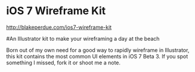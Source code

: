 iOS 7 Wireframe Kit
===================

http://blakeperdue.com/ios7-wireframe-kit

#An Illustrator kit to make your wireframing a day at the beach

Born out of my own need for a good way to rapidly wireframe in Illustrator, this kit contains the most common UI elements in iOS 7 Beta 3. If you spot something I missed, fork it or shoot me a note.
